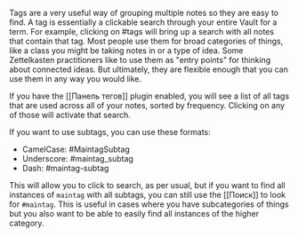 Tags are a very useful way of grouping multiple notes so they are easy to find. A tag is essentially a clickable search through your entire Vault for a term. For example, clicking on #tags will bring up a search with all notes that contain that tag. Most people use them for broad categories of things, like a class you might be taking notes in or a type of idea. Some Zettelkasten practitioners like to use them as "entry points" for thinking about connected ideas. But ultimately, they are flexible enough that you can use them in any way you would like.  

If you have the [[Панель тегов]] plugin enabled, you will see a list of all tags that are used across all of your notes, sorted by frequency. Clicking on any of those will activate that search.  

If you want to use subtags, you can use these formats:

- CamelCase: #MaintagSubtag
- Underscore: #maintag_subtag
- Dash: #maintag-subtag

This will allow you to click to search, as per usual, but if you want to find all instances of `maintag` with all subtags, you can still use the [[Поиск]] to look for `#maintag`. This is useful in cases where you have subcategories of things but you also want to be able to easily find all instances of the higher category.